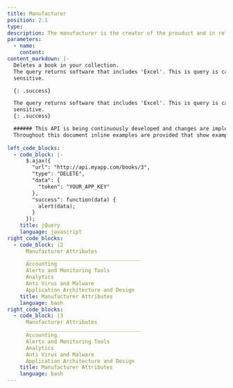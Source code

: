 ```yaml
---
title: Manufacturer
position: 2.1
type: 
description: The manufacturer is the creator of the prouduct and in relationships the manufacturer is referered to as VENDOR_OF, for example Microsoft is the vendor of Microsoft Word.
parameters:
  - name:
    content:
content_markdown: |-
  Deletes a book in your collection.
  The query returns software that includes 'Excel'. This is query is case
  sensitive.

  {: .success}

  The query returns software that includes 'Excel'. This is query is case
  sensitive.
  {: .success}

  ###### This API is being continuously developed and changes are implemented on a regular basis.
  Throughout this document inline examples are provided that show examples of how to make requests to the API. The cURL examples should work on most systems. Mac and Linux users typically have cURL installed already, although Windows users will likely need to install cURL.
  
left_code_blocks:
  - code_block: |-
      $.ajax({
        "url": "http://api.myapp.com/books/3",
        "type": "DELETE",
        "data": {
          "token": "YOUR_APP_KEY"
        },
        "success": function(data) {
          alert(data);
        }
      });
    title: jQuery
    language: javascript
right_code_blocks:
  - code_block: |2
      Manufacturer Attributes
      _____________________________________
      Accounting
      Alerts and Monitoring Tools
      Analytics
      Anti Virus and Malware
      Application Architecture and Design
    title: Manufacturer Attributes
    language: bash
right_code_blocks:
  - code_block: |3
      Manufacturer Attributes
      _____________________________________
      Accounting
      Alerts and Monitoring Tools
      Analytics
      Anti Virus and Malware
      Application Architecture and Design
    title: Manufacturer Attributes
    language: bash    
---
```


